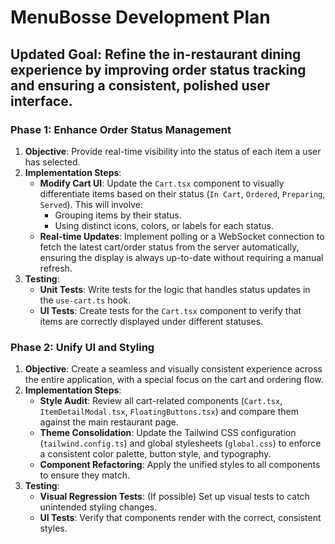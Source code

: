 # MenuBosse Development Plan

## **Updated Goal:** Refine the in-restaurant dining experience by improving order status tracking and ensuring a consistent, polished user interface.

### **Phase 1: Enhance Order Status Management**

1.  **Objective**: Provide real-time visibility into the status of each item a user has selected.
2.  **Implementation Steps**:
    *   **Modify Cart UI**: Update the `Cart.tsx` component to visually differentiate items based on their status (`In Cart`, `Ordered`, `Preparing`, `Served`). This will involve:
        *   Grouping items by their status.
        *   Using distinct icons, colors, or labels for each status.
    *   **Real-time Updates**: Implement polling or a WebSocket connection to fetch the latest cart/order status from the server automatically, ensuring the display is always up-to-date without requiring a manual refresh.
3.  **Testing**:
    *   **Unit Tests**: Write tests for the logic that handles status updates in the `use-cart.ts` hook.
    *   **UI Tests**: Create tests for the `Cart.tsx` component to verify that items are correctly displayed under different statuses.

### **Phase 2: Unify UI and Styling**

1.  **Objective**: Create a seamless and visually consistent experience across the entire application, with a special focus on the cart and ordering flow.
2.  **Implementation Steps**:
    *   **Style Audit**: Review all cart-related components (`Cart.tsx`, `ItemDetailModal.tsx`, `FloatingButtons.tsx`) and compare them against the main restaurant page.
    *   **Theme Consolidation**: Update the Tailwind CSS configuration (`tailwind.config.ts`) and global stylesheets (`global.css`) to enforce a consistent color palette, button style, and typography.
    *   **Component Refactoring**: Apply the unified styles to all components to ensure they match.
3.  **Testing**:
    *   **Visual Regression Tests**: (If possible) Set up visual tests to catch unintended styling changes.
    *   **UI Tests**: Verify that components render with the correct, consistent styles.
